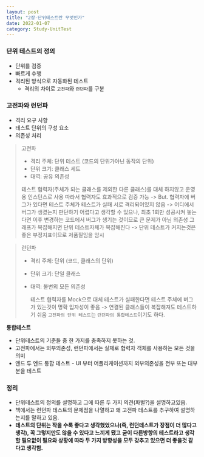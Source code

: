 ```yaml
---
layout: post
title: "2장-단위테스트란 무엇인가"
date: 2022-01-07
category: Study-UnitTest
---
```


### 단위 테스트의 정의
- 단위를 검증
- 빠르게 수행
- 격리된 방식으로 자동화된 테스트
  - 격리의 차이로 `고전파`와 `런던파`를 구분


### 고전파와 런던파
- 격리 요구 사항
- 테스트 단위의 구성 요소
- 의존성 처리

> 고전파
 >   - 격리 주체: 단위 테스트 (코드의 단위가아닌 동작의 단위)
 >   - 단위 크기: 클래스 세트
 >   - 대역: 공유 의존성
 >
 >   테스트 협력자(주체가 되는 클래스를 제외한 다른 클래스)를 대체 하지않고 운영용 인스턴스로 사용
    따라서 협력자도 효과적으로 검증 가능 -> But. 협력자에 버그가 있다면 테스트 주체가 테스트가 실패
    서로 격리되어있지 않음 -> 어디에서 버그가 생겼는지 판단하기 어렵다고 생각할 수 있으나, 
                        최초 1회만 성공시켜 놓는다면 이후 변경하는 코드에서 버그가 생기는 것이므로 큰 문제가 아님
    의존성 그래프가 복잡해지면 단위 테스트자체가 복잡해진다 -> 단위 테스트가 커지는것은 좋은 부정지표이므로 저품질임을 암시

> 런던파
 >    - 격리 주체: 단위 (코드, 클래스의 단위)
 >   - 단위 크기: 단일 클래스
 >  - 대역: 불변외 모든 의존성
 >
 >    테스트 협력자를 Mock으로 대체
    테스트가 실패한다면 테스트 주체에 버그가 있는것이 명확
    입자성이 좋음 -> 연결된 클래스들이 복잡해져도 테스트하기 쉬움
    `고전파의 단위 테스트`는 `런던파의 통합테스트`이기도 하다.

**통합테스트**
- 단위테스트의 기준들 중 한 가지를 충족하지 못하는 것.
- 고전파에서는 외부의존성, 런던파에서는 실제로 협력자 객체를 사용하는 모든 것을 의미
- 엔드 투 엔드 통합 테스트 - UI 부터 어플리케이션까지 외부의존성을 전부 또는 대부분을 테스트

### 정리
- 단위테스트의 정의를 설명하고 그에 따른 두 가지 의견(파벌?)을 설명하고있음.
- 책에서는 런던파 테스트의 문제점을 나열하고 왜 고전파 테스트를 추구하여 설명하는지를 말하고 있음.
  <br/>
- **테스트의 단위는 작을 수록 좋다고 생각했었으나(즉, 런던테스트가 장점이 더 많다고 생각), 꼭 그렇지만도 않을 수 있다고 느끼게 됐고**
  **굳이 다른방향의 테스트라고 생각할 필요없이 필요와 상황에 따라 두 가지 방향성을 모두 갖추고 있으면 더 좋을것 같다고 생각함.**


